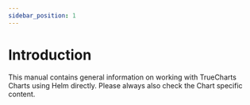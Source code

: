```yaml
---
sidebar_position: 1
---
```


# Introduction

This manual contains general information on working with TrueCharts Charts using Helm directly.
Please always also check the Chart specific content.
